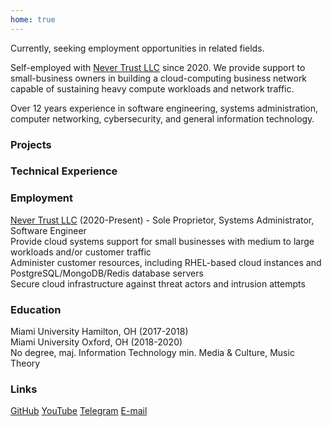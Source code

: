 ```yaml
---
home: true
---
```

<script setup>
import Projects from './components/Projects.vue';
import TechnicalExperience from './components/TechnicalExperience.vue';
</script>

Currently, seeking employment opportunities in related fields.

Self-employed with [Never Trust LLC](https://nevertrustllc.com) since 2020. We provide support to small-business owners 
in building a cloud-computing business network capable of sustaining heavy compute workloads and network traffic.

Over 12 years experience in software engineering, 
systems administration,
computer networking, 
cybersecurity, 
and general information technology.

### Projects
<Projects />

### Technical Experience
<TechnicalExperience />

### Employment

[Never Trust LLC](https://nevertrustllc.com) (2020-Present) - Sole Proprietor, Systems Administrator, Software Engineer  
<span class="text-sm text-neutral-600 dark:text-neutral-400">Provide cloud systems support for small businesses with medium to large workloads and/or customer traffic</span>  
<span class="text-sm text-neutral-600 dark:text-neutral-400">Administer customer resources, including RHEL-based cloud instances and PostgreSQL/MongoDB/Redis database servers</span>  
<span class="text-sm text-neutral-600 dark:text-neutral-400">Secure cloud infrastructure against threat actors and intrusion attempts</span>

### Education

Miami University Hamilton, OH (2017-2018)  
Miami University Oxford, OH (2018-2020)  
<span class="text-sm text-neutral-600 dark:text-neutral-400">No degree, maj. Information Technology min. Media & Culture, Music Theory</span>

### Links
<span class="flex flex-row justify-between">
<a class="font-mono text-sm" href="https://github.com/possiblemeatball" target="_blank">GitHub</a>
<a class="font-mono text-sm" href="https://youtube.com/@possiblemeatball" target="_blank">YouTube</a>
<a class="font-mono text-sm" href="https://t.me/possiblemeatball" target="_blank">Telegram</a>
<a class="font-mono text-sm" href="mailto:meatball@manthrowshat.net" target="_blank">E-mail</a>
</span>